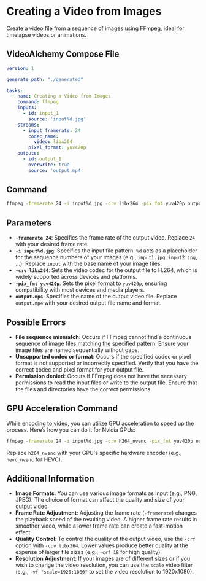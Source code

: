 # Creating a Video from Images

Create a video file from a sequence of images using FFmpeg, ideal for timelapse videos or animations.

## VideoAlchemy Compose File

```yaml
version: 1

generate_path: "./generated"

tasks:
  - name: Creating a Video from Images
    command: ffmpeg
    inputs:
      - id: input_1
        source: 'input%d.jpg'
    streams:
      - input_framerate: 24
        codec_name:
          video: libx264
        pixel_format: yuv420p
    outputs:
      - id: output_1
        overwrite: true
        source: 'output.mp4'
```

## Command

```bash
ffmpeg -framerate 24 -i input%d.jpg -c:v libx264 -pix_fmt yuv420p output.mp4
```


## Parameters

- **`-framerate 24`**: Specifies the frame rate of the output video. Replace `24` with your desired frame rate.
- **`-i input%d.jpg`**: Specifies the input file pattern. `%d` acts as a placeholder for the sequence numbers of your images (e.g., `input1.jpg`, `input2.jpg`, ...). Replace `input` with the base name of your image files.
- **`-c:v libx264`**: Sets the video codec for the output file to H.264, which is widely supported across devices and platforms.
- **`-pix_fmt yuv420p`**: Sets the pixel format to `yuv420p`, ensuring compatibility with most devices and media players.
- **`output.mp4`**: Specifies the name of the output video file. Replace `output.mp4` with your desired output file name and format.

## Possible Errors

- **File sequence mismatch**: Occurs if FFmpeg cannot find a continuous sequence of image files matching the specified pattern. Ensure your image files are named sequentially without gaps.
- **Unsupported codec or format**: Occurs if the specified codec or pixel format is not supported or incorrectly specified. Verify that you have the correct codec and pixel format for your output file.
- **Permission denied**: Occurs if FFmpeg does not have the necessary permissions to read the input files or write to the output file. Ensure that the files and directories have the correct permissions.

## GPU Acceleration Command

While encoding to video, you can utilize GPU acceleration to speed up the process. Here’s how you can do it for Nvidia GPUs:

```bash
ffmpeg -framerate 24 -i input%d.jpg -c:v h264_nvenc -pix_fmt yuv420p output.mp4
```


Replace `h264_nvenc` with your GPU's specific hardware encoder (e.g., `hevc_nvenc` for HEVC).

## Additional Information

- **Image Formats**: You can use various image formats as input (e.g., PNG, JPEG). The choice of format can affect the quality and size of your output video.
- **Frame Rate Adjustment**: Adjusting the frame rate (`-framerate`) changes the playback speed of the resulting video. A higher frame rate results in smoother video, while a lower frame rate can create a fast-motion effect.
- **Quality Control**: To control the quality of the output video, use the `-crf` option with `-c:v libx264`. Lower values produce better quality at the expense of larger file sizes (e.g., `-crf 18` for high quality).
- **Resolution Adjustment**: If your images are of different sizes or if you wish to change the video resolution, you can use the `scale` video filter (e.g., `-vf "scale=1920:1080"` to set the video resolution to 1920x1080).
